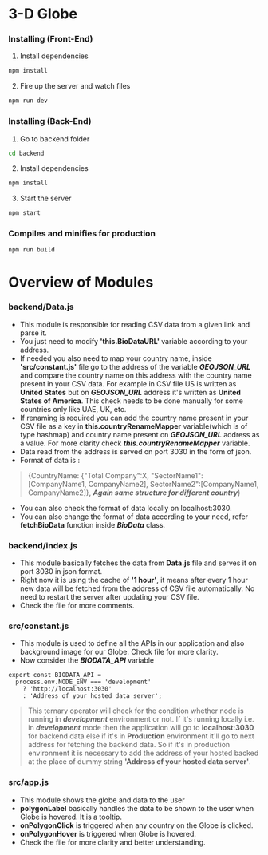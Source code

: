 
# 3-D Globe

### Installing (Front-End)

1. Install dependencies
```sh
npm install
```

2. Fire up the server and watch files
```sh
npm run dev
```

### Installing (Back-End)

1. Go to backend folder
```sh
cd backend
```

2. Install dependencies
```sh
npm install
```
3. Start the server
```sh
npm start
```

### Compiles and minifies for production
```sh
npm run build
```

# Overview of Modules

### backend/Data.js

  - This module is responsible for reading CSV data from a given link and parse it.
  - You just need to modify **'this.BioDataURL'** variable according to your address.
 - If needed you also need to map your country name, inside **'src/constant.js'** file go to the address of the variable ***GEOJSON_URL*** and compare the country name on this address with the country name present in your CSV data. For example in CSV file US is written as **United States** but on ***GEOJSON_URL*** address it's written as **United States of America**. This check needs to be done manually for some countries only like UAE, UK, etc.
 - If renaming is required you can add the country name present in your CSV file as a key in **this.countryRenameMapper** variable(which is of type hashmap) and country name present on ***GEOJSON_URL*** address as a value. For more clarity check ***this.countryRenameMapper*** variable.
 - Data read from the address is served on port 3030 in the form of json.
 - Format of data is : 
 > {CountryName: {"Total Company":X, "SectorName1":[CompanyName1, CompanyName2], SectorName2":[CompanyName1, CompanyName2]}, ***Again same structure for different country***}

- You can also check the format of data locally on localhost:3030.
- You can also change the format of data according to your need, refer **fetchBioData** function inside ***BioData*** class.

### backend/index.js
- This module basically fetches the data from **Data.js** file and serves it on port 3030 in json format.
- Right now it is using the cache of **'1 hour'**, it means after every 1 hour new data will be fetched from the address of CSV file automatically. No need to restart the server after updating your CSV file.
- Check the file for more comments.



### src/constant.js
- This module is used to define all the APIs in our application and also background image for our Globe. Check file for more clarity.
- Now consider the ***BIODATA_API*** variable 
```
export const BIODATA_API =
  process.env.NODE_ENV === 'development'
    ? 'http://localhost:3030'
    : 'Address of your hosted data server';
```
> This ternary operator will check for the condition whether node is running in ***development*** environment or not. If it's running locally i.e. in ***development*** mode then the application will go to **localhost:3030** for backend data else if it's in **Production** environment it'll go to next address for fetching the backend data. So if it's in production environment it is necessary to add the address of your hosted backed at the place of dummy string **'Address of your hosted data server'**.

### src/app.js

- This module shows the globe and data to the user
- **polygonLabel** basically handles the data to be shown to the user when Globe is hovered. It is a tooltip. 
- **onPolygonClick** is triggered when any country on the Globe is clicked.
- **onPolygonHover** is triggered when Globe is hovered.
- Check the file for more clarity and better understanding.



